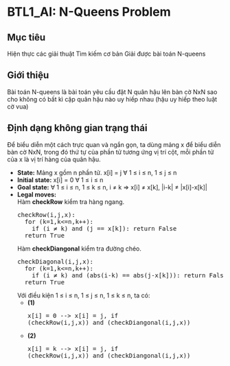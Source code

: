 # BTL1_AI: N-Queens Problem
## Mục tiêu
Hiện thực các giải thuật Tìm kiếm cơ bản 
Giải được bài toán N-queens
## Giới thiệu
Bài toán N-queens là bài toán yêu cầu đặt N quân hậu lên bàn cờ NxN sao cho không có bất kì cặp quân 
hậu nào uy hiếp nhau (hậu uy hiếp theo luật cờ vua)

## Định dạng không gian trạng thái

Để biểu diễn một cách trực quan và ngắn gọn, ta dùng mảng x để biểu diễn bàn cờ NxN, trong đó thứ tự của phần tử tương ứng vị trí cột, mỗi phần tử của x là vị trí hàng của quân hậu.

* **State:** Mảng x gồm n phần tử. 
       x[i] = j ∀ 1 ≤ i ≤ n, 1 ≤ j ≤ n
* **Initial state:** x[i] = 0 ∀ 1 ≤ i ≤ n
* **Goal state:** ∀ 1 ≤ i ≤ n, 1 ≤ k ≤ n, i ≠ k => x[i] ≠ x[k], |i-k| ≠ |x[i]-x[k]|
* **Legal moves:** <br>
  Hàm **checkRow** kiểm tra hàng ngang.
  <pre>
  checkRow(i,j,x):
    for (k=1,k<=n,k++):
      if (i ≠ k) and (j == x[k]): return False
    return True
  </pre>
  Hàm **checkDiangonal** kiểm tra đường chéo.
  <pre>
  checkDiagonal(i,j,x):
    for (k=1,k<=n,k++):
      if (i ≠ k) and (abs(i-k) == abs(j-x[k])): return False
    return True
  </pre>
  Với điều kiện 1 ≤ i ≤ n, 1 ≤ j ≤ n, 1 ≤ k ≤ n, ta có:
    + **(1)** <pre>x[i] = 0 --> x[i] = j, if (checkRow(i,j,x)) and (checkDiangonal(i,j,x))</pre>
    + **(2)** <pre>x[i] = k --> x[i] = j, if (checkRow(i,j,x)) and (checkDiangonal(i,j,x))</pre>